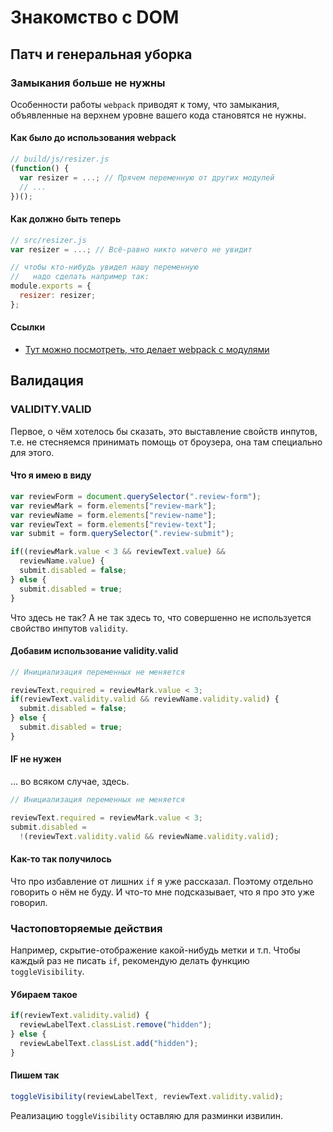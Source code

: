 # Знакомство с DOM

## Патч и генеральная уборка

### Замыкания больше не нужны

Особенности работы `webpack` приводят к тому, что замыкания, объявленные на верхнем уровне вашего кода становятся не нужны.

#### Как было до использования webpack

``` javascript
// build/js/resizer.js
(function() {
  var resizer = ...; // Прячем переменную от других модулей
  // ...
})();
```

#### Как должно быть теперь

``` javascript
// src/resizer.js
var resizer = ...; // Всё-равно никто ничего не увидит

// чтобы кто-нибудь увидел нашу переменную 
//   надо сделать например так:
module.exports = {
  resizer: resizer;
};
```

#### Ссылки

* [Тут можно посмотреть, что делает webpack c модулями](http://learn.javascript.ru/screencast/webpack)

## Валидация

### VALIDITY.VALID

Первое, о чём хотелось бы сказать, это выставление свойств инпутов, т.е. не стесняемся принимать помощь от броузера, она там специально для этого.

#### Что я имею в виду

``` javascript
var reviewForm = document.querySelector(".review-form");
var reviewMark = form.elements["review-mark"];
var reviewName = form.elements["review-name"];
var reviewText = form.elements["review-text"];
var submit = form.querySelector(".review-submit");

if((reviewMark.value < 3 && reviewText.value) && 
  reviewName.value) {
  submit.disabled = false;
} else {
  submit.disabled = true;
}
```

Что здесь не так? А не так здесь то, что совершенно не используется свойство инпутов `validity`.

#### Добавим использование validity.valid

``` javascript
// Инициализация переменных не меняется

reviewText.required = reviewMark.value < 3;
if(reviewText.validity.valid && reviewName.validity.valid) {
  submit.disabled = false;
} else {
  submit.disabled = true;
}
```

#### IF не нужен

... во всяком случае, здесь.

``` javascript
// Инициализация переменных не меняется

reviewText.required = reviewMark.value < 3;
submit.disabled = 
  !(reviewText.validity.valid && reviewName.validity.valid);
```

#### Как-то так получилось

Что про избавление от лишних `if` я уже рассказал. Поэтому отдельно говорить о нём не буду. И что-то мне подсказывает, что я про это уже говорил.

### Частоповторяемые действия

Например, скрытие-отображение какой-нибудь метки и т.п. Чтобы каждый раз не писать `if`, рекомендую делать функцию `toggleVisibility`.

#### Убираем такое

``` javascript
if(reviewText.validity.valid) {
  reviewLabelText.classList.remove("hidden");
} else {
  reviewLabelText.classList.add("hidden");
}
```

#### Пишем так

``` javascript
toggleVisibility(reviewLabelText, reviewText.validity.valid);
```

Реализацию `toggleVisibility` оставляю для разминки извилин.

